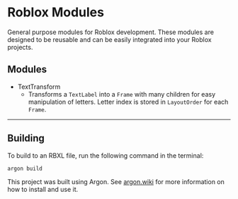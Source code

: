 # Roblox Modules

General purpose modules for Roblox development. These modules are designed to be reusable and can be easily integrated into your Roblox projects.

## Modules

- TextTransform
  - Transforms a `TextLabel` into a `Frame` with many children for easy manipulation of letters. Letter index is stored in `LayoutOrder` for each `Frame`.

---

## Building

To build to an RBXL file, run the following command in the terminal:

```sh
argon build
```

This project was built using Argon. See [argon.wiki](https://argon.wiki/) for more information on how to install and use it.
